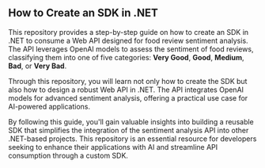## How to Create an SDK in .NET

This repository provides a step-by-step guide on how to create an SDK in .NET to consume a Web API designed for food review sentiment analysis. The API leverages OpenAI models to assess the sentiment of food reviews, classifying them into one of five categories: **Very Good**, **Good**, **Medium**, **Bad**, or **Very Bad**.

Through this repository, you will learn not only how to create the SDK but also how to design a robust Web API in .NET. The API integrates OpenAI models for advanced sentiment analysis, offering a practical use case for AI-powered applications.

By following this guide, you'll gain valuable insights into building a reusable SDK that simplifies the integration of the sentiment analysis API into other .NET-based projects. This repository is an essential resource for developers seeking to enhance their applications with AI and streamline API consumption through a custom SDK.

